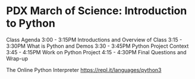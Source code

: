 # PDX March of Science: Introduction to Python

Class Agenda
3:00 - 3:15PM Introductions and Overview of Class
3:15 - 3:30PM What is Python and Demos
3:30 - 3:45PM Python Project Context
3:45 - 4:15PM Work on Python Project
4:15 - 4:30PM Final Questions and Wrap-up

The Online Python Interpreter
https://repl.it/languages/python3
